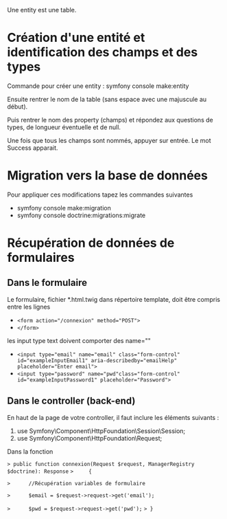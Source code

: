 Une entity est une table.
# Création d'une entité et identification des champs et des types
Commande pour créer une entity : symfony console make:entity

Ensuite rentrer le nom de la table (sans espace avec une majuscule au début).

Puis rentrer le nom des property (champs) et répondez aux questions de types, de longueur éventuelle et de null.

Une fois que tous les champs sont nommés, appuyer sur entrée.
Le mot Success apparait.

# Migration vers la base de données

Pour appliquer ces modifications tapez les commandes suivantes 
* symfony console make:migration
* symfony console doctrine:migrations:migrate

# Récupération de données de formulaires

## Dans le formulaire
Le formulaire, fichier *.html.twig dans répertoire template, doit être compris entre les lignes 
* `<form action="/connexion" method="POST">`
* `</form>`

les input type text doivent comporter des name=""

* `<input type="email" name="email" class="form-control" id="exampleInputEmail1" aria-describedby="emailHelp" placeholder="Enter email">`
* `<input type="password" name="pwd"class="form-control" id="exampleInputPassword1" placeholder="Password">`

## Dans le controller (back-end)

En haut de la page de votre controller, il faut inclure les éléments suivants :
1. use Symfony\Component\HttpFoundation\Session\Session;
1. use Symfony\Component\HttpFoundation\Request;

Dans la fonction

`> public function connexion(Request $request, ManagerRegistry $doctrine): Response`
`>     {`

`> 		//Récupération variables de formulaire`

`> 		$email = $request->request->get('email');`

`> 		$pwd = $request->request->get('pwd');`
`> }`